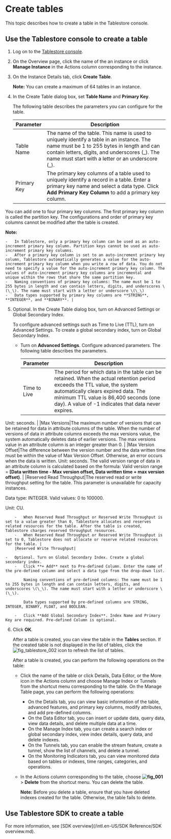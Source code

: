 # Create tables

This topic describes how to create a table in the Tablestore console.

## Use the Tablestore console to create a table

1.  Log on to the [Tablestore console](https://otsnext.console.aliyun.com/).

2.  On the Overview page, click the name of the an instance or click **Manage Instance** in the Actions column corresponding to the instance.

3.  On the Instance Details tab, click **Create Table**.

    **Note:** You can create a maximum of 64 tables in an instance.

4.  In the Create Table dialog box, set **Table Name** and **Primary Key**.

    The following table describes the parameters you can configure for the table.

    |Parameter|Description|
    |---------|-----------|
    |Table Name|The name of the table. This name is used to uniquely identify a table in an instance. The name must be 1 to 255 bytes in length and can contain letters, digits, and underscores \(\_\). The name must start with a letter or an underscore \(\_\). |
    |Primary Key|The primary key columns of a table used to uniquely identify a record in a table. Enter a primary key name and select a data type. Click **Add Primary Key Column** to add a primary key column.

You can add one to four primary key columns. The first primary key column is called the partition key. The configurations and order of primary key columns cannot be modified after the table is created.

**Note:**

    -   In Tablestore, only a primary key column can be used as an auto-increment primary key column. Partition keys cannot be used as auto-increment primary key columns.
    -   After a primary key column is set to an auto-increment primary key column, Tablestore automatically generates a value for the auto-increment primary key column when you write a row of data. You do not need to specify a value for the auto-increment primary key column. The values of auto-increment primary key columns are incremental and unique within the rows that share the same partition key.
    -   Naming conventions of primary key columns: The name must be 1 to 255 bytes in length and can contain letters, digits, and underscores \(\_\). The name must start with a letter or underscore \(\_\)
    -   Data types supported by primary key columns are **STRING**, **INTEGER**, and **BINARY**. |

5.  Optional. In the Create Table dialog box, turn on Advanced Settings or Global Secondary Index.

    To configure advanced settings such as Time to Live \(TTL\), turn on Advanced Settings. To create a global secondary index, turn on Global Secondary Index.

    -   Turn on **Advanced Settings**. Configure advanced parameters. The following table describes the parameters.

        |Parameter|Description|
        |---------|-----------|
        |Time to Live|The period for which data in the table can be retained. When the actual retention period exceeds the TTL value, the system automatically clears expired data. The minimum TTL value is 86,400 seconds \(one day\). A value of -1 indicates that data never expires.

Unit: seconds. |
        |Max Versions|The maximum number of versions that can be retained for data in attribute columns of the table. When the number of versions of data in attribute columns exceeds the max versions value, the system automatically deletes data of earlier versions. The max versions value in an attribute column is an integer greater than 0. |
        |Max Version Offset|The difference between the version number and the data written time must be within the value of Max Version Offset. Otherwise, an error occurs when the data is written. Unit: seconds. The valid version range of data in an attribute column is calculated based on the formula: Valid version range = **\[Data written time - Max version offset, Data written time + max version offset\)**. |
        |Reserved Read Throughput|The reserved read or write throughput setting for the table. This parameter is unavailable for capacity instances.

Data type: INTEGER. Valid values: 0 to 100000.

Unit: CU.

        -   When Reserved Read Throughput or Reserved Write Throughput is set to a value greater than 0, Tablestore allocates and reserves related resources for the table. After the table is created, Tablestore charges reserved throughput resources.
        -   When Reserved Read Throughput or Reserved Write Throughput is set to 0, Tablestore does not allocate or reserve related resources for the table. |
        |Reserved Write Throughput|

    -   Optional. Turn on Global Secondary Index. Create a global secondary index.
        -   Click **+ Add** next to Pre-defined Column. Enter the name of the pre-defined column and select a data type from the drop-down list.

            Naming conventions of pre-defined columns: The name must be 1 to 255 bytes in length and can contain letters, digits, and underscores \(\_\). The name must start with a letter or underscore \(\_\).

            Data types supported by pre-defined columns are STRING, INTEGER, BINARY, FLOAT, and BOOLEAN.

        -   Click **Add Global Secondary Index**. Index Name and Primary Key are required. Pre-defined Column is optional.
6.  Click **OK**.

    After a table is created, you can view the table in the **Tables** section. If the created table is not displayed in the list of tables, click the ![fig_tablestore_002](https://static-aliyun-doc.oss-cn-hangzhou.aliyuncs.com/assets/img/en-US/7506659951/p96207.png) icon to refresh the list of tables.

    After a table is created, you can perform the following operations on the table:

    -   Click the name of the table or click Details, Data Editor, or the More icon in the Actions column and choose Manage Index or Tunnels from the shortcut menu corresponding to the table. On the Manage Table page, you can perform the following operations:
        -   On the Details tab, you can view basic information of the table, advanced features, and primary key columns, modify attributes, and add pre-defined columns.
        -   On the Data Editor tab, you can insert or update data, query data, view data details, and delete multiple data at a time.
        -   On the Manage Index tab, you can create a search index or global secondary index, view index details, query data, and delete indexes.
        -   On the Tunnels tab, you can enable the stream feature, create a tunnel, show the list of channels, and delete a tunnel.
        -   On the Monitoring Indicators tab, you can view monitored data based on tables or indexes, time ranges, categories, and operations.
    -   In the Actions column corresponding to the table, choose **![fig_001](https://static-aliyun-doc.oss-cn-hangzhou.aliyuncs.com/assets/img/en-US/7506659951/p100545.png)** \> **Delete** from the shortcut menu. You can delete the table.

        **Note:** Before you delete a table, ensure that you have deleted indexes created for the table. Otherwise, the table fails to delete.


## Use Tablestore SDK to create a table

For more information, see [SDK overview](/intl.en-US/SDK Reference/SDK overview.md).

